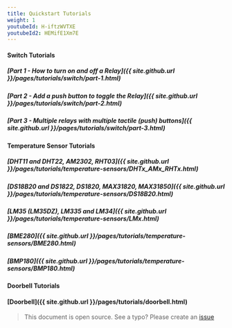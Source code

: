 ```yaml
---
title: Quickstart Tutorials
weight: 1
youtubeId: H-iftzWVTXE
youtubeId2: HEMifE1Xm7E
---
```

 

#### Switch Tutorials

##### [Part 1 - How to turn on and off a Relay]({{ site.github.url }}/pages/tutorials/switch/part-1.html)

##### [Part 2 - Add a push button to toggle the Relay]({{ site.github.url }}/pages/tutorials/switch/part-2.html)

##### [Part 3 - Multiple relays with multiple tactile (push) buttons]({{ site.github.url }}/pages/tutorials/switch/part-3.html)

#### Temperature Sensor Tutorials

##### [DHT11 and DHT22, AM2302, RHT03]({{ site.github.url }}/pages/tutorials/temperature-sensors/DHTx_AMx_RHTx.html)

##### [DS18B20 and DS1822, DS1820, MAX31820, MAX31850]({{ site.github.url }}/pages/tutorials/temperature-sensors/DS18B20.html)

##### [LM35 (LM35DZ), LM335 and LM34]({{ site.github.url }}/pages/tutorials/temperature-sensors/LMx.html)

##### [BME280]({{ site.github.url }}/pages/tutorials/temperature-sensors/BME280.html)

##### [BMP180]({{ site.github.url }}/pages/tutorials/temperature-sensors/BMP180.html)

#### Doorbell Tutorials
#### [Doorbell]({{ site.github.url }}/pages/tutorials/doorbell.html)  

> This document is open source. See a typo? Please create an [issue](https://github.com/sinricpro/help-docs)
